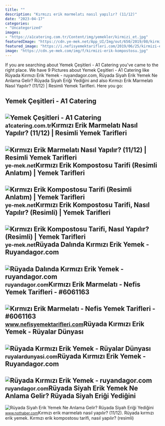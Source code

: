 ```yaml
---
title: ""
description: "Kırmızı erik marmelatı nasıl yapılır? (11/12)"
date: "2023-04-17"
categories:
- "Uncategorized"
images:
- "https://a1catering.com.tr/Content/img/yemekler/kirmizi_et.jpg"
featuredImage: "https://cdn.ye-mek.net/App_UI/Img/out/650/2019/08/kirmizi-erik-kompostosu-resimli-yemek-tarifi(8).jpg"
featured_image: "https://i.nefisyemektarifleri.com/2019/06/25/kirmizi-erik-marmelati.jpg"
image: "https://cdn.ye-mek.com/img/f/kirmizi-erik-kompostosu.jpg"
---
```


If you are searching about Yemek Çeşitleri - A1 Catering you've came to the right place. We have 9 Pictures about Yemek Çeşitleri - A1 Catering like Rüyada Kırmızı Erik Yemek - ruyandagor.com, Rüyada Siyah Erik Yemek Ne Anlama Gelir? Rüyada Siyah Eriği Yediğini and also Kırmızı Erik Marmelatı Nasıl Yapılır? (11/12) | Resimli Yemek Tarifleri. Here you go:

Yemek Çeşitleri - A1 Catering
-----------------------------

 ![Yemek Çeşitleri - A1 Catering](https://a1catering.com.tr/Content/img/yemekler/kirmizi_et.jpg) <small>a1catering.com.tr</small>Kırmızı Erik Marmelatı Nasıl Yapılır? (11/12) | Resimli Yemek Tarifleri
-----------------------------------------------------------------------

 ![Kırmızı Erik Marmelatı Nasıl Yapılır? (11/12) | Resimli Yemek Tarifleri](https://cdn.ye-mek.net/App_UI/Img/out/650/2015/07/kirmizi-erik-marmelati-resimli-yemek-tarifi(11).jpg) <small>ye-mek.net</small>Kırmızı Erik Kompostosu Tarifi (Resimli Anlatım) | Yemek Tarifleri
------------------------------------------------------------------

 ![Kırmızı Erik Kompostosu Tarifi (Resimli Anlatım) | Yemek Tarifleri](https://cdn.ye-mek.net/App_UI/Img/out/650/2019/08/kirmizi-erik-kompostosu-resimli-yemek-tarifi(8).jpg) <small>ye-mek.net</small>Kırmızı Erik Kompostosu Tarifi, Nasıl Yapılır? (Resimli) | Yemek Tarifleri
--------------------------------------------------------------------------

 ![Kırmızı Erik Kompostosu Tarifi, Nasıl Yapılır? (Resimli) | Yemek Tarifleri](https://cdn.ye-mek.com/img/f/kirmizi-erik-kompostosu.jpg) <small>ye-mek.net</small>Rüyada Dalında Kırmızı Erik Yemek - Ruyandagor.com
--------------------------------------------------

 ![Rüyada Dalında Kırmızı Erik Yemek - ruyandagor.com](https://images.ruyandagor.com/2017/04/dalinda-incir-gormek-0006.jpg) <small>ruyandagor.com</small>Kırmızı Erik Marmelatı - Nefis Yemek Tarifleri - #6061163
---------------------------------------------------------

 ![Kırmızı Erik Marmelatı - Nefis Yemek Tarifleri - #6061163](https://i.nefisyemektarifleri.com/2019/06/25/kirmizi-erik-marmelati.jpg) <small>www.nefisyemektarifleri.com</small>Rüyada Kırmızı Erik Yemek - Rüyalar Dünyası
-------------------------------------------

 ![Rüyada Kırmızı Erik Yemek - Rüyalar Dünyası](http://ruyalardunyasi.com/wp-content/uploads/2019/07/ruyada-kirmizi-erik-yemek.jpg) <small>ruyalardunyasi.com</small>Rüyada Kırmızı Erik Yemek - Ruyandagor.com
------------------------------------------

 ![Rüyada Kırmızı Erik Yemek - ruyandagor.com](https://images.ruyandagor.com/2017/04/kirmizi-erik-yemek-1245.jpg) <small>ruyandagor.com</small>Rüyada Siyah Erik Yemek Ne Anlama Gelir? Rüyada Siyah Eriği Yediğini
--------------------------------------------------------------------

 ![Rüyada Siyah Erik Yemek Ne Anlama Gelir? Rüyada Siyah Eriği Yediğini](https://i.nothaber.com/storage/files/images/2021/12/02/ruyada-siyah-erik-yemek-ne-anlama-gelir-ruyada-siyah-erigi-yedigini-gormek-ne-demek-61a8b2632b5a5.jpeg) <small>www.nothaber.com</small>Kırmızı erik marmelatı nasıl yapılır? (11/12). Rüyada kırmızı erik yemek. Kırmızı erik kompostosu tarifi, nasıl yapılır? (resimli)
